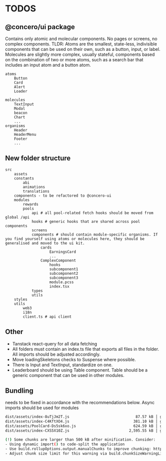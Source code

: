 
# TODOS
## @concero/ui package

Contains only atomic and molecular components. No pages or screens, no complex components.
TLDR: Atoms are the smallest, state-less, indivisible components that can be used on their own, such as a button, input, or label. Molecules are slightly more complex, usually stateful, components based on the combination of two or more atoms, such as a search bar that includes an input atom and a button atom.

    atoms
        Button
        Card
        Alert
        Loader

    molecules
        TextInput
        Modal
        beacon
        Chart
        ...
    organisms
        Header
        HeaderMenu
        Footer
        ...

## New folder structure

    src
        assets
        constants
            abi
            animations
            translations
        components - to be refactored to @concero-ui
        modules
            rewards
            pools
                api # all pool-related fetch hooks should be moved from global /api
                hooks # generic hooks that are shared across pool components
                screens
                components # should contain module-specific organisms. If you find yourself using atoms or molecules here, they should be generalised and moved to the ui kit.
                    cards
                        EarningsCard
                        ...
                    ComplexComponent
                        hooks
                        subcomponent1
                        subcomponent2
                        subcomponent3
                        module.pcss
                        index.tsx
                types
                utils
        styles
        utils
            web3
            i18n
            client.ts # api client
## Other
- Tanstack react-query for all data fetching
- All folders must contain an index.ts file that exports all files in the folder. All imports should be adjusted accordingly.
- Move loadingSkeletons checks to Suspense where possible.
- There is Input and TextInput, standardize on one.
- Leaderboard should be using Table component. Table should be a generic component that can be used in other modules.
## Bundling
needs to be fixed in accordance with the recommendations below. Async imports should be used for modules
```bash
dist/assets/index-8uTjJm2T.js                              87.57 kB │ gzip:  28.00 kB
dist/assets/index-C4KftXO4.js                             381.10 kB │ gzip: 113.66 kB
dist/assets/PoolCard-Ds5sk6xo.js                          624.59 kB │ gzip: 180.04 kB
dist/assets/index-CXS5X10Z.js                           2,595.55 kB │ gzip: 771.88 kB

(!) Some chunks are larger than 500 kB after minification. Consider:
- Using dynamic import() to code-split the application
- Use build.rollupOptions.output.manualChunks to improve chunking: https://rollupjs.org/configuration-options/#output-manualchunks
- Adjust chunk size limit for this warning via build.chunkSizeWarningLimit.
```
